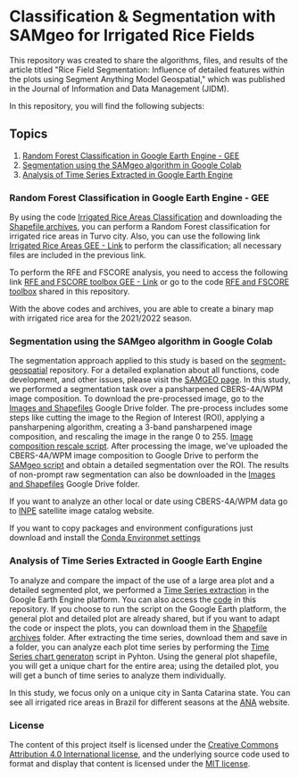 # Classification & Segmentation with SAMgeo for Irrigated Rice Fields

This repository was created to share the algorithms, files, and results of the article titled "Rice Field Segmentation: Influence of detailed features within the plots using Segment Anything Model Geospatial," which was published in the Journal of Information and Data Management (JIDM).

In this repository, you will find the following subjects:

## Topics

1. [Random Forest Classification in Google Earth Engine - GEE](#random-forest-classification-in-google-earth-engine---gee)
2. [Segmentation using the SAMgeo algorithm in Google Colab](#segmentation-using-the-samgeo-algorithm-in-google-colab)
3. [Analysis of Time Series Extracted in Google Earth Engine](#analysis-of-time-series-extracted-in-google-earth-engine)

### Random Forest Classification in Google Earth Engine - GEE

By using the code [Irrigated Rice Areas Classification](RiceAreasClassification.js) and downloading the [Shapefile archives](Shapefiles), you can perform a Random Forest classification for irrigated rice areas in Turvo city. Also, you can use the following link [Irrigated Rice Areas GEE - Link](https://code.earthengine.google.com/2ce75e8e35d500b803a56bdedd2f83b5) to perform the classification; all necessary files are included in the previous link.

To perform the RFE and FSCORE analysis, you need to access the following link [RFE and FSCORE toolbox GEE - Link](https://code.earthengine.google.com/56e7af7a64fbdc0a364cee7b3ec3faa2) or go to the code [RFE and FSCORE toolbox](RFE_FSCORE_toolbox.js) shared in this repository.

With the above codes and archives, you are able to create a binary map with irrigated rice area for the 2021/2022 season.

### Segmentation using the SAMgeo algorithm in Google Colab

The segmentation approach applied to this study is based on the [segment-geospatial](https://github.com/opengeos/segment-geospatial) repository. For a detailed explanation about all functions, code development, and other issues, please visit the [SAMGEO page](https://samgeo.gishub.org/).
In this study, we performed a segmentation task over a pansharpened CBERS-4A/WPM image composition. To download the pre-processed image, go to the [Images and Shapefiles](https://drive.google.com/drive/folders/1tRkOSdJ8wUMZbmBNreSMaNqGLGaC_8BZ?usp=sharing) Google Drive folder. The pre-process includes some steps like cutting the image to the Region of Interest (ROI), applying a pansharpening algorithm, creating a 3-band pansharpened image composition, and rescaling the image in the range 0 to 255. [Image composition rescale script](rescale_ImageCompositon.py).
After processing the image, we've uploaded the CBERS-4A/WPM image composition to Google Drive to perform the [SAMgeo script](SAMgeo_script.py) and obtain a detailed segmentation over the ROI.
The results of non-prompt raw segmentation can also be downloaded in the [Images and Shapefiles](https://drive.google.com/drive/folders/1tRkOSdJ8wUMZbmBNreSMaNqGLGaC_8BZ?usp=sharing) Google Drive folder.

If you want to analyze an other local or date using CBERS-4A/WPM data go to [INPE](http://www.dgi.inpe.br/catalogo/explore) satellite image catalog website.

If you want to copy packages and environment configurations just download and install the [Conda Environmet settings](condaEnvironment.yml)

### Analysis of Time Series Extracted in Google Earth Engine

To analyze and compare the impact of the use of a large area plot and a detailed segmented plot, we performed a [Time Series extraction](https://code.earthengine.google.com/48bebc7a1e0254a66ea848a2d9ef127c) in the Google Earth Engine platform. You can also access the [code](TimeSeriesExtraction.js) in this repository. If you choose to run the script on the Google Earth platform, the general plot and detailed plot are already shared, but if you want to adapt the code or inspect the plots, you can download them in the [Shapefile archives](Shapefiles) folder.
After extracting the time series, download them and save in a folder, you can analyze each plot time series by performing the [Time Series chart generaton](TimeSeriesCharts.py) script in Pyhton. Using the general plot shapefile, you will get a unique chart for the entire area; using the detailed plot, you will get a bunch of time series to analyze them individually.

In this study, we focus only on a unique city in Santa Catarina state. You can see all irrigated rice areas in Brazil for different seasons at the [ANA](https://metadados.snirh.gov.br/geonetwork/srv/api/records/1ac9b37f-0745-44f9-a60b-6a2bd366bbe1) website.

### License

The content of this project itself is licensed under the [Creative Commons Attribution 4.0 International license]( https://creativecommons.org/licenses/by/4.0/), and the underlying source code used to format and display that content is licensed under the [MIT license](LICENSE).
